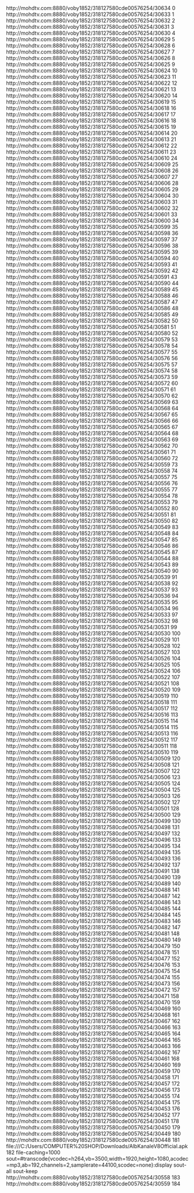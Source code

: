 <?xml version="1.0" encoding="UTF-8"?>
<playlist xmlns="http://xspf.org/ns/0/" xmlns:vlc="http://www.videolan.org/vlc/playlist/ns/0/" version="1">
	<title>Playlist</title>
	<trackList>
		<track>
			<location>http://mohdtv.com:8880/voby1852/318127580cde00576254/30634</location>
			<title>------|Albania|------</title>
			<extension application="http://www.videolan.org/vlc/playlist/0">
				<vlc:id>0</vlc:id>
			</extension>
		</track>
		<track>
			<location>http://mohdtv.com:8880/voby1852/318127580cde00576254/30633</location>
			<title>AL001:21 POPULLORE</title>
			<extension application="http://www.videolan.org/vlc/playlist/0">
				<vlc:id>1</vlc:id>
			</extension>
		</track>
		<track>
			<location>http://mohdtv.com:8880/voby1852/318127580cde00576254/30632</location>
			<title>AL002:24 KITCHEN</title>
			<extension application="http://www.videolan.org/vlc/playlist/0">
				<vlc:id>2</vlc:id>
			</extension>
		</track>
		<track>
			<location>http://mohdtv.com:8880/voby1852/318127580cde00576254/30631</location>
			<title>AL003:A-MOL TV</title>
			<extension application="http://www.videolan.org/vlc/playlist/0">
				<vlc:id>3</vlc:id>
			</extension>
		</track>
		<track>
			<location>http://mohdtv.com:8880/voby1852/318127580cde00576254/30630</location>
			<title>AL004:A2 CNN</title>
			<extension application="http://www.videolan.org/vlc/playlist/0">
				<vlc:id>4</vlc:id>
			</extension>
		</track>
		<track>
			<location>http://mohdtv.com:8880/voby1852/318127580cde00576254/30629</location>
			<title>AL005:ASHKALI TV 2</title>
			<extension application="http://www.videolan.org/vlc/playlist/0">
				<vlc:id>5</vlc:id>
			</extension>
		</track>
		<track>
			<location>http://mohdtv.com:8880/voby1852/318127580cde00576254/30628</location>
			<title>AL006:ALPO GJIROKASTER</title>
			<extension application="http://www.videolan.org/vlc/playlist/0">
				<vlc:id>6</vlc:id>
			</extension>
		</track>
		<track>
			<location>http://mohdtv.com:8880/voby1852/318127580cde00576254/30627</location>
			<title>AL007:ALSAT FHD</title>
			<extension application="http://www.videolan.org/vlc/playlist/0">
				<vlc:id>7</vlc:id>
			</extension>
		</track>
		<track>
			<location>http://mohdtv.com:8880/voby1852/318127580cde00576254/30626</location>
			<title>AL008:ANIMAL PLANET</title>
			<extension application="http://www.videolan.org/vlc/playlist/0">
				<vlc:id>8</vlc:id>
			</extension>
		</track>
		<track>
			<location>http://mohdtv.com:8880/voby1852/318127580cde00576254/30625</location>
			<title>AL009:ART DOKU 1</title>
			<extension application="http://www.videolan.org/vlc/playlist/0">
				<vlc:id>9</vlc:id>
			</extension>
		</track>
		<track>
			<location>http://mohdtv.com:8880/voby1852/318127580cde00576254/30624</location>
			<title>AL010:ART KINO 1 FHD</title>
			<extension application="http://www.videolan.org/vlc/playlist/0">
				<vlc:id>10</vlc:id>
			</extension>
		</track>
		<track>
			<location>http://mohdtv.com:8880/voby1852/318127580cde00576254/30623</location>
			<title>AL011:ART SPORT 1 FHD</title>
			<extension application="http://www.videolan.org/vlc/playlist/0">
				<vlc:id>11</vlc:id>
			</extension>
		</track>
		<track>
			<location>http://mohdtv.com:8880/voby1852/318127580cde00576254/30622</location>
			<title>AL012:ART SPORT 2 FHD</title>
			<extension application="http://www.videolan.org/vlc/playlist/0">
				<vlc:id>12</vlc:id>
			</extension>
		</track>
		<track>
			<location>http://mohdtv.com:8880/voby1852/318127580cde00576254/30621</location>
			<title>AL013:ART SPORT 3 FHD</title>
			<extension application="http://www.videolan.org/vlc/playlist/0">
				<vlc:id>13</vlc:id>
			</extension>
		</track>
		<track>
			<location>http://mohdtv.com:8880/voby1852/318127580cde00576254/30620</location>
			<title>AL014:ARTA</title>
			<extension application="http://www.videolan.org/vlc/playlist/0">
				<vlc:id>14</vlc:id>
			</extension>
		</track>
		<track>
			<location>http://mohdtv.com:8880/voby1852/318127580cde00576254/30619</location>
			<title>AL015:ARTA NEWS HD</title>
			<extension application="http://www.videolan.org/vlc/playlist/0">
				<vlc:id>15</vlc:id>
			</extension>
		</track>
		<track>
			<location>http://mohdtv.com:8880/voby1852/318127580cde00576254/30618</location>
			<title>AL016:ASHKALI TV</title>
			<extension application="http://www.videolan.org/vlc/playlist/0">
				<vlc:id>16</vlc:id>
			</extension>
		</track>
		<track>
			<location>http://mohdtv.com:8880/voby1852/318127580cde00576254/30617</location>
			<title>AL017:ATV</title>
			<extension application="http://www.videolan.org/vlc/playlist/0">
				<vlc:id>17</vlc:id>
			</extension>
		</track>
		<track>
			<location>http://mohdtv.com:8880/voby1852/318127580cde00576254/30616</location>
			<title>AL018:BABY TV</title>
			<extension application="http://www.videolan.org/vlc/playlist/0">
				<vlc:id>18</vlc:id>
			</extension>
		</track>
		<track>
			<location>http://mohdtv.com:8880/voby1852/318127580cde00576254/30615</location>
			<title>AL019:BANG BANG</title>
			<extension application="http://www.videolan.org/vlc/playlist/0">
				<vlc:id>19</vlc:id>
			</extension>
		</track>
		<track>
			<location>http://mohdtv.com:8880/voby1852/318127580cde00576254/30614</location>
			<title>AL020:BBF MUSIC</title>
			<extension application="http://www.videolan.org/vlc/playlist/0">
				<vlc:id>20</vlc:id>
			</extension>
		</track>
		<track>
			<location>http://mohdtv.com:8880/voby1852/318127580cde00576254/30613</location>
			<title>AL021:BESA TV</title>
			<extension application="http://www.videolan.org/vlc/playlist/0">
				<vlc:id>21</vlc:id>
			</extension>
		</track>
		<track>
			<location>http://mohdtv.com:8880/voby1852/318127580cde00576254/30612</location>
			<title>AL022:BLUE SKY TV MUSIC HD</title>
			<extension application="http://www.videolan.org/vlc/playlist/0">
				<vlc:id>22</vlc:id>
			</extension>
		</track>
		<track>
			<location>http://mohdtv.com:8880/voby1852/318127580cde00576254/30611</location>
			<title>AL023:BOOMERANG</title>
			<extension application="http://www.videolan.org/vlc/playlist/0">
				<vlc:id>23</vlc:id>
			</extension>
		</track>
		<track>
			<location>http://mohdtv.com:8880/voby1852/318127580cde00576254/30610</location>
			<title>AL024:C1 CHANNEL</title>
			<extension application="http://www.videolan.org/vlc/playlist/0">
				<vlc:id>24</vlc:id>
			</extension>
		</track>
		<track>
			<location>http://mohdtv.com:8880/voby1852/318127580cde00576254/30609</location>
			<title>AL025:CITY TV</title>
			<extension application="http://www.videolan.org/vlc/playlist/0">
				<vlc:id>25</vlc:id>
			</extension>
		</track>
		<track>
			<location>http://mohdtv.com:8880/voby1852/318127580cde00576254/30608</location>
			<title>AL026:CUFO</title>
			<extension application="http://www.videolan.org/vlc/playlist/0">
				<vlc:id>26</vlc:id>
			</extension>
		</track>
		<track>
			<location>http://mohdtv.com:8880/voby1852/318127580cde00576254/30607</location>
			<title>AL027:DASMA TV</title>
			<extension application="http://www.videolan.org/vlc/playlist/0">
				<vlc:id>27</vlc:id>
			</extension>
		</track>
		<track>
			<location>http://mohdtv.com:8880/voby1852/318127580cde00576254/30606</location>
			<title>AL028:DIELLI</title>
			<extension application="http://www.videolan.org/vlc/playlist/0">
				<vlc:id>28</vlc:id>
			</extension>
		</track>
		<track>
			<location>http://mohdtv.com:8880/voby1852/318127580cde00576254/30605</location>
			<title>AL029:DISCOVERY CHANNEL</title>
			<extension application="http://www.videolan.org/vlc/playlist/0">
				<vlc:id>29</vlc:id>
			</extension>
		</track>
		<track>
			<location>http://mohdtv.com:8880/voby1852/318127580cde00576254/30604</location>
			<title>AL030:AL030:DISNEY JR</title>
			<extension application="http://www.videolan.org/vlc/playlist/0">
				<vlc:id>30</vlc:id>
			</extension>
		</track>
		<track>
			<location>http://mohdtv.com:8880/voby1852/318127580cde00576254/30603</location>
			<title>AL031:DRITA</title>
			<extension application="http://www.videolan.org/vlc/playlist/0">
				<vlc:id>31</vlc:id>
			</extension>
		</track>
		<track>
			<location>http://mohdtv.com:8880/voby1852/318127580cde00576254/30602</location>
			<title>AL032:DUCK TV</title>
			<extension application="http://www.videolan.org/vlc/playlist/0">
				<vlc:id>32</vlc:id>
			</extension>
		</track>
		<track>
			<location>http://mohdtv.com:8880/voby1852/318127580cde00576254/30601</location>
			<title>AL033:DUKAGJINI</title>
			<extension application="http://www.videolan.org/vlc/playlist/0">
				<vlc:id>33</vlc:id>
			</extension>
		</track>
		<track>
			<location>http://mohdtv.com:8880/voby1852/318127580cde00576254/30600</location>
			<title>AL034:ERA TV</title>
			<extension application="http://www.videolan.org/vlc/playlist/0">
				<vlc:id>34</vlc:id>
			</extension>
		</track>
		<track>
			<location>http://mohdtv.com:8880/voby1852/318127580cde00576254/30599</location>
			<title>AL035:EURO</title>
			<extension application="http://www.videolan.org/vlc/playlist/0">
				<vlc:id>35</vlc:id>
			</extension>
		</track>
		<track>
			<location>http://mohdtv.com:8880/voby1852/318127580cde00576254/30598</location>
			<title>AL036:EUROSPORT 1 FHD</title>
			<extension application="http://www.videolan.org/vlc/playlist/0">
				<vlc:id>36</vlc:id>
			</extension>
		</track>
		<track>
			<location>http://mohdtv.com:8880/voby1852/318127580cde00576254/30597</location>
			<title>AL037:EUROSPORT 2 FHD</title>
			<extension application="http://www.videolan.org/vlc/playlist/0">
				<vlc:id>37</vlc:id>
			</extension>
		</track>
		<track>
			<location>http://mohdtv.com:8880/voby1852/318127580cde00576254/30596</location>
			<title>AL038:EXPLORER HISTORI</title>
			<extension application="http://www.videolan.org/vlc/playlist/0">
				<vlc:id>38</vlc:id>
			</extension>
		</track>
		<track>
			<location>http://mohdtv.com:8880/voby1852/318127580cde00576254/30595</location>
			<title>AL039:EXPLORER NATYRA</title>
			<extension application="http://www.videolan.org/vlc/playlist/0">
				<vlc:id>39</vlc:id>
			</extension>
		</track>
		<track>
			<location>http://mohdtv.com:8880/voby1852/318127580cde00576254/30594</location>
			<title>AL040:EXPLORER SHKENCE</title>
			<extension application="http://www.videolan.org/vlc/playlist/0">
				<vlc:id>40</vlc:id>
			</extension>
		</track>
		<track>
			<location>http://mohdtv.com:8880/voby1852/318127580cde00576254/30593</location>
			<title>AL041:EXTREAM SPOERTS CHANNEL</title>
			<extension application="http://www.videolan.org/vlc/playlist/0">
				<vlc:id>41</vlc:id>
			</extension>
		</track>
		<track>
			<location>http://mohdtv.com:8880/voby1852/318127580cde00576254/30592</location>
			<title>AL042:FAMILY</title>
			<extension application="http://www.videolan.org/vlc/playlist/0">
				<vlc:id>42</vlc:id>
			</extension>
		</track>
		<track>
			<location>http://mohdtv.com:8880/voby1852/318127580cde00576254/30591</location>
			<title>AL043:FIGHT BOX</title>
			<extension application="http://www.videolan.org/vlc/playlist/0">
				<vlc:id>43</vlc:id>
			</extension>
		</track>
		<track>
			<location>http://mohdtv.com:8880/voby1852/318127580cde00576254/30590</location>
			<title>AL044:FILM AKSION FHD</title>
			<extension application="http://www.videolan.org/vlc/playlist/0">
				<vlc:id>44</vlc:id>
			</extension>
		</track>
		<track>
			<location>http://mohdtv.com:8880/voby1852/318127580cde00576254/30589</location>
			<title>AL045:FILM AUTOR</title>
			<extension application="http://www.videolan.org/vlc/playlist/0">
				<vlc:id>45</vlc:id>
			</extension>
		</track>
		<track>
			<location>http://mohdtv.com:8880/voby1852/318127580cde00576254/30588</location>
			<title>AL046:FILM BOX ARTHOUSE</title>
			<extension application="http://www.videolan.org/vlc/playlist/0">
				<vlc:id>46</vlc:id>
			</extension>
		</track>
		<track>
			<location>http://mohdtv.com:8880/voby1852/318127580cde00576254/30587</location>
			<title>AL047:FILM BOX PLUS</title>
			<extension application="http://www.videolan.org/vlc/playlist/0">
				<vlc:id>47</vlc:id>
			</extension>
		</track>
		<track>
			<location>http://mohdtv.com:8880/voby1852/318127580cde00576254/30586</location>
			<title>AL048:FILM DRAME</title>
			<extension application="http://www.videolan.org/vlc/playlist/0">
				<vlc:id>48</vlc:id>
			</extension>
		</track>
		<track>
			<location>http://mohdtv.com:8880/voby1852/318127580cde00576254/30585</location>
			<title>AL049:FILM DY FHD</title>
			<extension application="http://www.videolan.org/vlc/playlist/0">
				<vlc:id>49</vlc:id>
			</extension>
		</track>
		<track>
			<location>http://mohdtv.com:8880/voby1852/318127580cde00576254/30582</location>
			<title>AL052:FILM GOLD</title>
			<extension application="http://www.videolan.org/vlc/playlist/0">
				<vlc:id>50</vlc:id>
			</extension>
		</track>
		<track>
			<location>http://mohdtv.com:8880/voby1852/318127580cde00576254/30581</location>
			<title>AL053:EXPLORER NATYRA</title>
			<extension application="http://www.videolan.org/vlc/playlist/0">
				<vlc:id>51</vlc:id>
			</extension>
		</track>
		<track>
			<location>http://mohdtv.com:8880/voby1852/318127580cde00576254/30580</location>
			<title>AL054:FILM KOMEDI</title>
			<extension application="http://www.videolan.org/vlc/playlist/0">
				<vlc:id>52</vlc:id>
			</extension>
		</track>
		<track>
			<location>http://mohdtv.com:8880/voby1852/318127580cde00576254/30579</location>
			<title>AL055:FILM THRILLER</title>
			<extension application="http://www.videolan.org/vlc/playlist/0">
				<vlc:id>53</vlc:id>
			</extension>
		</track>
		<track>
			<location>http://mohdtv.com:8880/voby1852/318127580cde00576254/30578</location>
			<title>AL056:FOLK PLUS</title>
			<extension application="http://www.videolan.org/vlc/playlist/0">
				<vlc:id>54</vlc:id>
			</extension>
		</track>
		<track>
			<location>http://mohdtv.com:8880/voby1852/318127580cde00576254/30577</location>
			<title>AL057:FOLK+</title>
			<extension application="http://www.videolan.org/vlc/playlist/0">
				<vlc:id>55</vlc:id>
			</extension>
		</track>
		<track>
			<location>http://mohdtv.com:8880/voby1852/318127580cde00576254/30576</location>
			<title>AL058:FOLKLORIT</title>
			<extension application="http://www.videolan.org/vlc/playlist/0">
				<vlc:id>56</vlc:id>
			</extension>
		</track>
		<track>
			<location>http://mohdtv.com:8880/voby1852/318127580cde00576254/30575</location>
			<title>AL059:FOX</title>
			<extension application="http://www.videolan.org/vlc/playlist/0">
				<vlc:id>57</vlc:id>
			</extension>
		</track>
		<track>
			<location>http://mohdtv.com:8880/voby1852/318127580cde00576254/30574</location>
			<title>AL060:FOX CRIME</title>
			<extension application="http://www.videolan.org/vlc/playlist/0">
				<vlc:id>58</vlc:id>
			</extension>
		</track>
		<track>
			<location>http://mohdtv.com:8880/voby1852/318127580cde00576254/30573</location>
			<title>AL061:FOX LIFE</title>
			<extension application="http://www.videolan.org/vlc/playlist/0">
				<vlc:id>59</vlc:id>
			</extension>
		</track>
		<track>
			<location>http://mohdtv.com:8880/voby1852/318127580cde00576254/30572</location>
			<title>AL062:FOX MOVIES</title>
			<extension application="http://www.videolan.org/vlc/playlist/0">
				<vlc:id>60</vlc:id>
			</extension>
		</track>
		<track>
			<location>http://mohdtv.com:8880/voby1852/318127580cde00576254/30571</location>
			<title>AL063:FOX NEWS</title>
			<extension application="http://www.videolan.org/vlc/playlist/0">
				<vlc:id>61</vlc:id>
			</extension>
		</track>
		<track>
			<location>http://mohdtv.com:8880/voby1852/318127580cde00576254/30570</location>
			<title>AL064:FREE SPORTS</title>
			<extension application="http://www.videolan.org/vlc/playlist/0">
				<vlc:id>62</vlc:id>
			</extension>
		</track>
		<track>
			<location>http://mohdtv.com:8880/voby1852/318127580cde00576254/30569</location>
			<title>AL065:K SPORT 1 HD</title>
			<extension application="http://www.videolan.org/vlc/playlist/0">
				<vlc:id>63</vlc:id>
			</extension>
		</track>
		<track>
			<location>http://mohdtv.com:8880/voby1852/318127580cde00576254/30568</location>
			<title>AL066:JOLLY</title>
			<extension application="http://www.videolan.org/vlc/playlist/0">
				<vlc:id>64</vlc:id>
			</extension>
		</track>
		<track>
			<location>http://mohdtv.com:8880/voby1852/318127580cde00576254/30567</location>
			<title>AL067:JUNIOR</title>
			<extension application="http://www.videolan.org/vlc/playlist/0">
				<vlc:id>65</vlc:id>
			</extension>
		</track>
		<track>
			<location>http://mohdtv.com:8880/voby1852/318127580cde00576254/30566</location>
			<title>AL068:K SPORT 2 FHD</title>
			<extension application="http://www.videolan.org/vlc/playlist/0">
				<vlc:id>66</vlc:id>
			</extension>
		</track>
		<track>
			<location>http://mohdtv.com:8880/voby1852/318127580cde00576254/30565</location>
			<title>AL069:K SPORT 3 HD</title>
			<extension application="http://www.videolan.org/vlc/playlist/0">
				<vlc:id>67</vlc:id>
			</extension>
		</track>
		<track>
			<location>http://mohdtv.com:8880/voby1852/318127580cde00576254/30564</location>
			<title>AL070:KANAL 10</title>
			<extension application="http://www.videolan.org/vlc/playlist/0">
				<vlc:id>68</vlc:id>
			</extension>
		</track>
		<track>
			<location>http://mohdtv.com:8880/voby1852/318127580cde00576254/30563</location>
			<title>AL071:KANAL D DRAMA FHD</title>
			<extension application="http://www.videolan.org/vlc/playlist/0">
				<vlc:id>69</vlc:id>
			</extension>
		</track>
		<track>
			<location>http://mohdtv.com:8880/voby1852/318127580cde00576254/30562</location>
			<title>AL072:KANALI 7</title>
			<extension application="http://www.videolan.org/vlc/playlist/0">
				<vlc:id>70</vlc:id>
			</extension>
		</track>
		<track>
			<location>http://mohdtv.com:8880/voby1852/318127580cde00576254/30561</location>
			<title>AL073:KANALI 7 NEWS</title>
			<extension application="http://www.videolan.org/vlc/playlist/0">
				<vlc:id>71</vlc:id>
			</extension>
		</track>
		<track>
			<location>http://mohdtv.com:8880/voby1852/318127580cde00576254/30560</location>
			<title>AL074:KLAN</title>
			<extension application="http://www.videolan.org/vlc/playlist/0">
				<vlc:id>72</vlc:id>
			</extension>
		</track>
		<track>
			<location>http://mohdtv.com:8880/voby1852/318127580cde00576254/30559</location>
			<title>AL075:KLAN KOSOVA</title>
			<extension application="http://www.videolan.org/vlc/playlist/0">
				<vlc:id>73</vlc:id>
			</extension>
		</track>
		<track>
			<location>http://mohdtv.com:8880/voby1852/318127580cde00576254/30558</location>
			<title>AL076:KLAN MUSIC HD</title>
			<extension application="http://www.videolan.org/vlc/playlist/0">
				<vlc:id>74</vlc:id>
			</extension>
		</track>
		<track>
			<location>http://mohdtv.com:8880/voby1852/318127580cde00576254/30557</location>
			<title>AL077:KLAN NEWS</title>
			<extension application="http://www.videolan.org/vlc/playlist/0">
				<vlc:id>75</vlc:id>
			</extension>
		</track>
		<track>
			<location>http://mohdtv.com:8880/voby1852/318127580cde00576254/30556</location>
			<title>AL078:KLAN PLUS</title>
			<extension application="http://www.videolan.org/vlc/playlist/0">
				<vlc:id>76</vlc:id>
			</extension>
		</track>
		<track>
			<location>http://mohdtv.com:8880/voby1852/318127580cde00576254/30555</location>
			<title>AL079:KOHA</title>
			<extension application="http://www.videolan.org/vlc/playlist/0">
				<vlc:id>77</vlc:id>
			</extension>
		</track>
		<track>
			<location>http://mohdtv.com:8880/voby1852/318127580cde00576254/30554</location>
			<title>AL080:KOMEDI</title>
			<extension application="http://www.videolan.org/vlc/playlist/0">
				<vlc:id>78</vlc:id>
			</extension>
		</track>
		<track>
			<location>http://mohdtv.com:8880/voby1852/318127580cde00576254/30553</location>
			<title>AL081:KS ACTION</title>
			<extension application="http://www.videolan.org/vlc/playlist/0">
				<vlc:id>79</vlc:id>
			</extension>
		</track>
		<track>
			<location>http://mohdtv.com:8880/voby1852/318127580cde00576254/30552</location>
			<title>AL082:KS POPULLORE</title>
			<extension application="http://www.videolan.org/vlc/playlist/0">
				<vlc:id>80</vlc:id>
			</extension>
		</track>
		<track>
			<location>http://mohdtv.com:8880/voby1852/318127580cde00576254/30551</location>
			<title>AL083:KS PREMIER 2</title>
			<extension application="http://www.videolan.org/vlc/playlist/0">
				<vlc:id>81</vlc:id>
			</extension>
		</track>
		<track>
			<location>http://mohdtv.com:8880/voby1852/318127580cde00576254/30550</location>
			<title>AL084:KS PREMIER 3</title>
			<extension application="http://www.videolan.org/vlc/playlist/0">
				<vlc:id>82</vlc:id>
			</extension>
		</track>
		<track>
			<location>http://mohdtv.com:8880/voby1852/318127580cde00576254/30549</location>
			<title>AL085:KS PREMIER 4</title>
			<extension application="http://www.videolan.org/vlc/playlist/0">
				<vlc:id>83</vlc:id>
			</extension>
		</track>
		<track>
			<location>http://mohdtv.com:8880/voby1852/318127580cde00576254/30548</location>
			<title>AL086:KTV FHD</title>
			<extension application="http://www.videolan.org/vlc/playlist/0">
				<vlc:id>84</vlc:id>
			</extension>
		</track>
		<track>
			<location>http://mohdtv.com:8880/voby1852/318127580cde00576254/30547</location>
			<title>AL087:LIRIA</title>
			<extension application="http://www.videolan.org/vlc/playlist/0">
				<vlc:id>85</vlc:id>
			</extension>
		</track>
		<track>
			<location>http://mohdtv.com:8880/voby1852/318127580cde00576254/30546</location>
			<title>AL088:MALISHEVA TV</title>
			<extension application="http://www.videolan.org/vlc/playlist/0">
				<vlc:id>86</vlc:id>
			</extension>
		</track>
		<track>
			<location>http://mohdtv.com:8880/voby1852/318127580cde00576254/30545</location>
			<title>AL089:MCN TV</title>
			<extension application="http://www.videolan.org/vlc/playlist/0">
				<vlc:id>87</vlc:id>
			</extension>
		</track>
		<track>
			<location>http://mohdtv.com:8880/voby1852/318127580cde00576254/30544</location>
			<title>AL090:MRT 2</title>
			<extension application="http://www.videolan.org/vlc/playlist/0">
				<vlc:id>88</vlc:id>
			</extension>
		</track>
		<track>
			<location>http://mohdtv.com:8880/voby1852/318127580cde00576254/30543</location>
			<title>AL091:MTV KOSOVA</title>
			<extension application="http://www.videolan.org/vlc/playlist/0">
				<vlc:id>89</vlc:id>
			</extension>
		</track>
		<track>
			<location>http://mohdtv.com:8880/voby1852/318127580cde00576254/30540</location>
			<title>AL094:MUSE TV</title>
			<extension application="http://www.videolan.org/vlc/playlist/0">
				<vlc:id>90</vlc:id>
			</extension>
		</track>
		<track>
			<location>http://mohdtv.com:8880/voby1852/318127580cde00576254/30539</location>
			<title>AL095:MY MUSIC</title>
			<extension application="http://www.videolan.org/vlc/playlist/0">
				<vlc:id>91</vlc:id>
			</extension>
		</track>
		<track>
			<location>http://mohdtv.com:8880/voby1852/318127580cde00576254/30538</location>
			<title>AL096:MYSLIMANET E VEGJEL</title>
			<extension application="http://www.videolan.org/vlc/playlist/0">
				<vlc:id>92</vlc:id>
			</extension>
		</track>
		<track>
			<location>http://mohdtv.com:8880/voby1852/318127580cde00576254/30537</location>
			<title>AL097:NAT GEO</title>
			<extension application="http://www.videolan.org/vlc/playlist/0">
				<vlc:id>93</vlc:id>
			</extension>
		</track>
		<track>
			<location>http://mohdtv.com:8880/voby1852/318127580cde00576254/30536</location>
			<title>AL098:NEWS 24</title>
			<extension application="http://www.videolan.org/vlc/playlist/0">
				<vlc:id>94</vlc:id>
			</extension>
		</track>
		<track>
			<location>http://mohdtv.com:8880/voby1852/318127580cde00576254/30535</location>
			<title>AL099:NICK TOONS</title>
			<extension application="http://www.videolan.org/vlc/playlist/0">
				<vlc:id>95</vlc:id>
			</extension>
		</track>
		<track>
			<location>http://mohdtv.com:8880/voby1852/318127580cde00576254/30534</location>
			<title>AL100:ON TV</title>
			<extension application="http://www.videolan.org/vlc/playlist/0">
				<vlc:id>96</vlc:id>
			</extension>
		</track>
		<track>
			<location>http://mohdtv.com:8880/voby1852/318127580cde00576254/30533</location>
			<title>AL101:ORA NEWS</title>
			<extension application="http://www.videolan.org/vlc/playlist/0">
				<vlc:id>97</vlc:id>
			</extension>
		</track>
		<track>
			<location>http://mohdtv.com:8880/voby1852/318127580cde00576254/30532</location>
			<title>AL102:OVERSPORT 1</title>
			<extension application="http://www.videolan.org/vlc/playlist/0">
				<vlc:id>98</vlc:id>
			</extension>
		</track>
		<track>
			<location>http://mohdtv.com:8880/voby1852/318127580cde00576254/30531</location>
			<title>AL103:OVERSPORT 2</title>
			<extension application="http://www.videolan.org/vlc/playlist/0">
				<vlc:id>99</vlc:id>
			</extension>
		</track>
		<track>
			<location>http://mohdtv.com:8880/voby1852/318127580cde00576254/30530</location>
			<title>AL104:OVERSPORT 3</title>
			<extension application="http://www.videolan.org/vlc/playlist/0">
				<vlc:id>100</vlc:id>
			</extension>
		</track>
		<track>
			<location>http://mohdtv.com:8880/voby1852/318127580cde00576254/30529</location>
			<title>AL105:PEACE TV</title>
			<extension application="http://www.videolan.org/vlc/playlist/0">
				<vlc:id>101</vlc:id>
			</extension>
		</track>
		<track>
			<location>http://mohdtv.com:8880/voby1852/318127580cde00576254/30528</location>
			<title>AL106:PENDIMI</title>
			<extension application="http://www.videolan.org/vlc/playlist/0">
				<vlc:id>102</vlc:id>
			</extension>
		</track>
		<track>
			<location>http://mohdtv.com:8880/voby1852/318127580cde00576254/30527</location>
			<title>AL107:PLANET FHD</title>
			<extension application="http://www.videolan.org/vlc/playlist/0">
				<vlc:id>103</vlc:id>
			</extension>
		</track>
		<track>
			<location>http://mohdtv.com:8880/voby1852/318127580cde00576254/30526</location>
			<title>AL108:PLUS TV</title>
			<extension application="http://www.videolan.org/vlc/playlist/0">
				<vlc:id>104</vlc:id>
			</extension>
		</track>
		<track>
			<location>http://mohdtv.com:8880/voby1852/318127580cde00576254/30525</location>
			<title>AL109:PRESHEVA RTV</title>
			<extension application="http://www.videolan.org/vlc/playlist/0">
				<vlc:id>105</vlc:id>
			</extension>
		</track>
		<track>
			<location>http://mohdtv.com:8880/voby1852/318127580cde00576254/30524</location>
			<title>AL110:REPORT TV HD</title>
			<extension application="http://www.videolan.org/vlc/playlist/0">
				<vlc:id>106</vlc:id>
			</extension>
		</track>
		<track>
			<location>http://mohdtv.com:8880/voby1852/318127580cde00576254/30522</location>
			<title>AL112:RTK 1</title>
			<extension application="http://www.videolan.org/vlc/playlist/0">
				<vlc:id>107</vlc:id>
			</extension>
		</track>
		<track>
			<location>http://mohdtv.com:8880/voby1852/318127580cde00576254/30521</location>
			<title>AL113:RTK 2</title>
			<extension application="http://www.videolan.org/vlc/playlist/0">
				<vlc:id>108</vlc:id>
			</extension>
		</track>
		<track>
			<location>http://mohdtv.com:8880/voby1852/318127580cde00576254/30520</location>
			<title>AL114:RTK 3</title>
			<extension application="http://www.videolan.org/vlc/playlist/0">
				<vlc:id>109</vlc:id>
			</extension>
		</track>
		<track>
			<location>http://mohdtv.com:8880/voby1852/318127580cde00576254/30519</location>
			<title>AL115:RTK 4</title>
			<extension application="http://www.videolan.org/vlc/playlist/0">
				<vlc:id>110</vlc:id>
			</extension>
		</track>
		<track>
			<location>http://mohdtv.com:8880/voby1852/318127580cde00576254/30518</location>
			<title>AL116:RTSH 1</title>
			<extension application="http://www.videolan.org/vlc/playlist/0">
				<vlc:id>111</vlc:id>
			</extension>
		</track>
		<track>
			<location>http://mohdtv.com:8880/voby1852/318127580cde00576254/30517</location>
			<title>AL117:RTSH 2</title>
			<extension application="http://www.videolan.org/vlc/playlist/0">
				<vlc:id>112</vlc:id>
			</extension>
		</track>
		<track>
			<location>http://mohdtv.com:8880/voby1852/318127580cde00576254/30516</location>
			<title>AL118:RTSH 3</title>
			<extension application="http://www.videolan.org/vlc/playlist/0">
				<vlc:id>113</vlc:id>
			</extension>
		</track>
		<track>
			<location>http://mohdtv.com:8880/voby1852/318127580cde00576254/30515</location>
			<title>AL119:RTSH FEMIJE</title>
			<extension application="http://www.videolan.org/vlc/playlist/0">
				<vlc:id>114</vlc:id>
			</extension>
		</track>
		<track>
			<location>http://mohdtv.com:8880/voby1852/318127580cde00576254/30514</location>
			<title>AL120:RTSH PLUS</title>
			<extension application="http://www.videolan.org/vlc/playlist/0">
				<vlc:id>115</vlc:id>
			</extension>
		</track>
		<track>
			<location>http://mohdtv.com:8880/voby1852/318127580cde00576254/30513</location>
			<title>AL121:RTSH SHQIP</title>
			<extension application="http://www.videolan.org/vlc/playlist/0">
				<vlc:id>116</vlc:id>
			</extension>
		</track>
		<track>
			<location>http://mohdtv.com:8880/voby1852/318127580cde00576254/30512</location>
			<title>AL122:RTSH SPORT</title>
			<extension application="http://www.videolan.org/vlc/playlist/0">
				<vlc:id>117</vlc:id>
			</extension>
		</track>
		<track>
			<location>http://mohdtv.com:8880/voby1852/318127580cde00576254/30511</location>
			<title>AL123:RTV 21</title>
			<extension application="http://www.videolan.org/vlc/playlist/0">
				<vlc:id>118</vlc:id>
			</extension>
		</track>
		<track>
			<location>http://mohdtv.com:8880/voby1852/318127580cde00576254/30510</location>
			<title>AL124:RTV 21 JUNIOR</title>
			<extension application="http://www.videolan.org/vlc/playlist/0">
				<vlc:id>119</vlc:id>
			</extension>
		</track>
		<track>
			<location>http://mohdtv.com:8880/voby1852/318127580cde00576254/30509</location>
			<title>AL125:RTV 21 MACEDONIA</title>
			<extension application="http://www.videolan.org/vlc/playlist/0">
				<vlc:id>120</vlc:id>
			</extension>
		</track>
		<track>
			<location>http://mohdtv.com:8880/voby1852/318127580cde00576254/30508</location>
			<title>AL126:RTV 21 MIX</title>
			<extension application="http://www.videolan.org/vlc/playlist/0">
				<vlc:id>121</vlc:id>
			</extension>
		</track>
		<track>
			<location>http://mohdtv.com:8880/voby1852/318127580cde00576254/30507</location>
			<title>AL127:RTV 21 PLUS</title>
			<extension application="http://www.videolan.org/vlc/playlist/0">
				<vlc:id>122</vlc:id>
			</extension>
		</track>
		<track>
			<location>http://mohdtv.com:8880/voby1852/318127580cde00576254/30506</location>
			<title>AL128:RTV 21 POPULLORE</title>
			<extension application="http://www.videolan.org/vlc/playlist/0">
				<vlc:id>123</vlc:id>
			</extension>
		</track>
		<track>
			<location>http://mohdtv.com:8880/voby1852/318127580cde00576254/30505</location>
			<title>AL129:RTV AHIRETI</title>
			<extension application="http://www.videolan.org/vlc/playlist/0">
				<vlc:id>124</vlc:id>
			</extension>
		</track>
		<track>
			<location>http://mohdtv.com:8880/voby1852/318127580cde00576254/30504</location>
			<title>AL130:RTV ARBERIA 1</title>
			<extension application="http://www.videolan.org/vlc/playlist/0">
				<vlc:id>125</vlc:id>
			</extension>
		</track>
		<track>
			<location>http://mohdtv.com:8880/voby1852/318127580cde00576254/30503</location>
			<title>AL131:RTV ISLAM</title>
			<extension application="http://www.videolan.org/vlc/playlist/0">
				<vlc:id>126</vlc:id>
			</extension>
		</track>
		<track>
			<location>http://mohdtv.com:8880/voby1852/318127580cde00576254/30502</location>
			<title>AL132:RTV ORA</title>
			<extension application="http://www.videolan.org/vlc/playlist/0">
				<vlc:id>127</vlc:id>
			</extension>
		</track>
		<track>
			<location>http://mohdtv.com:8880/voby1852/318127580cde00576254/30501</location>
			<title>AL133:RTV PENDIMI</title>
			<extension application="http://www.videolan.org/vlc/playlist/0">
				<vlc:id>128</vlc:id>
			</extension>
		</track>
		<track>
			<location>http://mohdtv.com:8880/voby1852/318127580cde00576254/30500</location>
			<title>AL134:SCAN TV</title>
			<extension application="http://www.videolan.org/vlc/playlist/0">
				<vlc:id>129</vlc:id>
			</extension>
		</track>
		<track>
			<location>http://mohdtv.com:8880/voby1852/318127580cde00576254/30499</location>
			<title>AL135:SHOTA TV FHD</title>
			<extension application="http://www.videolan.org/vlc/playlist/0">
				<vlc:id>130</vlc:id>
			</extension>
		</track>
		<track>
			<location>http://mohdtv.com:8880/voby1852/318127580cde00576254/30498</location>
			<title>AL136:SKY AKSION</title>
			<extension application="http://www.videolan.org/vlc/playlist/0">
				<vlc:id>131</vlc:id>
			</extension>
		</track>
		<track>
			<location>http://mohdtv.com:8880/voby1852/318127580cde00576254/30497</location>
			<title>AL137:SKY KOMEDI</title>
			<extension application="http://www.videolan.org/vlc/playlist/0">
				<vlc:id>132</vlc:id>
			</extension>
		</track>
		<track>
			<location>http://mohdtv.com:8880/voby1852/318127580cde00576254/30496</location>
			<title>AL138:SKY NOVELA</title>
			<extension application="http://www.videolan.org/vlc/playlist/0">
				<vlc:id>133</vlc:id>
			</extension>
		</track>
		<track>
			<location>http://mohdtv.com:8880/voby1852/318127580cde00576254/30495</location>
			<title>AL139:STUPCAT HD</title>
			<extension application="http://www.videolan.org/vlc/playlist/0">
				<vlc:id>134</vlc:id>
			</extension>
		</track>
		<track>
			<location>http://mohdtv.com:8880/voby1852/318127580cde00576254/30494</location>
			<title>AL140:SPORT KOSOVA 2</title>
			<extension application="http://www.videolan.org/vlc/playlist/0">
				<vlc:id>135</vlc:id>
			</extension>
		</track>
		<track>
			<location>http://mohdtv.com:8880/voby1852/318127580cde00576254/30493</location>
			<title>AL141:STINET</title>
			<extension application="http://www.videolan.org/vlc/playlist/0">
				<vlc:id>136</vlc:id>
			</extension>
		</track>
		<track>
			<location>http://mohdtv.com:8880/voby1852/318127580cde00576254/30492</location>
			<title>AL142:SUPER SPORTS 1 FHD</title>
			<extension application="http://www.videolan.org/vlc/playlist/0">
				<vlc:id>137</vlc:id>
			</extension>
		</track>
		<track>
			<location>http://mohdtv.com:8880/voby1852/318127580cde00576254/30491</location>
			<title>AL143:SUPER SPORTS 2</title>
			<extension application="http://www.videolan.org/vlc/playlist/0">
				<vlc:id>138</vlc:id>
			</extension>
		</track>
		<track>
			<location>http://mohdtv.com:8880/voby1852/318127580cde00576254/30490</location>
			<title>AL144:SUPER SPORTS 3</title>
			<extension application="http://www.videolan.org/vlc/playlist/0">
				<vlc:id>139</vlc:id>
			</extension>
		</track>
		<track>
			<location>http://mohdtv.com:8880/voby1852/318127580cde00576254/30489</location>
			<title>AL145:SUPER SPORTS 4</title>
			<extension application="http://www.videolan.org/vlc/playlist/0">
				<vlc:id>140</vlc:id>
			</extension>
		</track>
		<track>
			<location>http://mohdtv.com:8880/voby1852/318127580cde00576254/30488</location>
			<title>AL146:SUPER SPORTS 5</title>
			<extension application="http://www.videolan.org/vlc/playlist/0">
				<vlc:id>141</vlc:id>
			</extension>
		</track>
		<track>
			<location>http://mohdtv.com:8880/voby1852/318127580cde00576254/30487</location>
			<title>AL147:SUPER SPORTS 6</title>
			<extension application="http://www.videolan.org/vlc/playlist/0">
				<vlc:id>142</vlc:id>
			</extension>
		</track>
		<track>
			<location>http://mohdtv.com:8880/voby1852/318127580cde00576254/30486</location>
			<title>AL148:SUPER SPORTS 7</title>
			<extension application="http://www.videolan.org/vlc/playlist/0">
				<vlc:id>143</vlc:id>
			</extension>
		</track>
		<track>
			<location>http://mohdtv.com:8880/voby1852/318127580cde00576254/30485</location>
			<title>AL149:SUPER SPORTS NEWS</title>
			<extension application="http://www.videolan.org/vlc/playlist/0">
				<vlc:id>144</vlc:id>
			</extension>
		</track>
		<track>
			<location>http://mohdtv.com:8880/voby1852/318127580cde00576254/30484</location>
			<title>AL150:SYRI NEWS</title>
			<extension application="http://www.videolan.org/vlc/playlist/0">
				<vlc:id>145</vlc:id>
			</extension>
		</track>
		<track>
			<location>http://mohdtv.com:8880/voby1852/318127580cde00576254/30483</location>
			<title>AL151:SYRI VISION</title>
			<extension application="http://www.videolan.org/vlc/playlist/0">
				<vlc:id>146</vlc:id>
			</extension>
		</track>
		<track>
			<location>http://mohdtv.com:8880/voby1852/318127580cde00576254/30482</location>
			<title>AL152:T7 FHD</title>
			<extension application="http://www.videolan.org/vlc/playlist/0">
				<vlc:id>147</vlc:id>
			</extension>
		</track>
		<track>
			<location>http://mohdtv.com:8880/voby1852/318127580cde00576254/30481</location>
			<title>AL153:TEMA TV</title>
			<extension application="http://www.videolan.org/vlc/playlist/0">
				<vlc:id>148</vlc:id>
			</extension>
		</track>
		<track>
			<location>http://mohdtv.com:8880/voby1852/318127580cde00576254/30480</location>
			<title>AL154:TIP TV</title>
			<extension application="http://www.videolan.org/vlc/playlist/0">
				<vlc:id>149</vlc:id>
			</extension>
		</track>
		<track>
			<location>http://mohdtv.com:8880/voby1852/318127580cde00576254/30479</location>
			<title>AL155:TIRANA TV</title>
			<extension application="http://www.videolan.org/vlc/playlist/0">
				<vlc:id>150</vlc:id>
			</extension>
		</track>
		<track>
			<location>http://mohdtv.com:8880/voby1852/318127580cde00576254/30478</location>
			<title>AL156:TOP ESTRADA TV HD</title>
			<extension application="http://www.videolan.org/vlc/playlist/0">
				<vlc:id>151</vlc:id>
			</extension>
		</track>
		<track>
			<location>http://mohdtv.com:8880/voby1852/318127580cde00576254/30477</location>
			<title>AL157:TOP CHANNEL FHD</title>
			<extension application="http://www.videolan.org/vlc/playlist/0">
				<vlc:id>152</vlc:id>
			</extension>
		</track>
		<track>
			<location>http://mohdtv.com:8880/voby1852/318127580cde00576254/30476</location>
			<title>AL158:TRAVEL CHANNEL FHD</title>
			<extension application="http://www.videolan.org/vlc/playlist/0">
				<vlc:id>153</vlc:id>
			</extension>
		</track>
		<track>
			<location>http://mohdtv.com:8880/voby1852/318127580cde00576254/30475</location>
			<title>AL159:TRING 3</title>
			<extension application="http://www.videolan.org/vlc/playlist/0">
				<vlc:id>154</vlc:id>
			</extension>
		</track>
		<track>
			<location>http://mohdtv.com:8880/voby1852/318127580cde00576254/30474</location>
			<title>AL160:TRING 3 PLUS</title>
			<extension application="http://www.videolan.org/vlc/playlist/0">
				<vlc:id>155</vlc:id>
			</extension>
		</track>
		<track>
			<location>http://mohdtv.com:8880/voby1852/318127580cde00576254/30473</location>
			<title>AL161:TRING CLASSIC HD</title>
			<extension application="http://www.videolan.org/vlc/playlist/0">
				<vlc:id>156</vlc:id>
			</extension>
		</track>
		<track>
			<location>http://mohdtv.com:8880/voby1852/318127580cde00576254/30472</location>
			<title>AL162:TRING COLLECTION HD</title>
			<extension application="http://www.videolan.org/vlc/playlist/0">
				<vlc:id>157</vlc:id>
			</extension>
		</track>
		<track>
			<location>http://mohdtv.com:8880/voby1852/318127580cde00576254/30471</location>
			<title>AL163:TRING COMEDY</title>
			<extension application="http://www.videolan.org/vlc/playlist/0">
				<vlc:id>158</vlc:id>
			</extension>
		</track>
		<track>
			<location>http://mohdtv.com:8880/voby1852/318127580cde00576254/30470</location>
			<title>AL164:TRING FANTASY</title>
			<extension application="http://www.videolan.org/vlc/playlist/0">
				<vlc:id>159</vlc:id>
			</extension>
		</track>
		<track>
			<location>http://mohdtv.com:8880/voby1852/318127580cde00576254/30469</location>
			<title>AL165:TRING HISTORY</title>
			<extension application="http://www.videolan.org/vlc/playlist/0">
				<vlc:id>160</vlc:id>
			</extension>
		</track>
		<track>
			<location>http://mohdtv.com:8880/voby1852/318127580cde00576254/30468</location>
			<title>AL166:TRING INTERNATIONAL</title>
			<extension application="http://www.videolan.org/vlc/playlist/0">
				<vlc:id>161</vlc:id>
			</extension>
		</track>
		<track>
			<location>http://mohdtv.com:8880/voby1852/318127580cde00576254/30467</location>
			<title>AL167:TRING KIDS</title>
			<extension application="http://www.videolan.org/vlc/playlist/0">
				<vlc:id>162</vlc:id>
			</extension>
		</track>
		<track>
			<location>http://mohdtv.com:8880/voby1852/318127580cde00576254/30466</location>
			<title>AL168:TRING PLANET</title>
			<extension application="http://www.videolan.org/vlc/playlist/0">
				<vlc:id>163</vlc:id>
			</extension>
		</track>
		<track>
			<location>http://mohdtv.com:8880/voby1852/318127580cde00576254/30465</location>
			<title>AL169:TRING SHQIP</title>
			<extension application="http://www.videolan.org/vlc/playlist/0">
				<vlc:id>164</vlc:id>
			</extension>
		</track>
		<track>
			<location>http://mohdtv.com:8880/voby1852/318127580cde00576254/30464</location>
			<title>AL170:TRING SMILE</title>
			<extension application="http://www.videolan.org/vlc/playlist/0">
				<vlc:id>165</vlc:id>
			</extension>
		</track>
		<track>
			<location>http://mohdtv.com:8880/voby1852/318127580cde00576254/30463</location>
			<title>AL171:TRING SPORT 1</title>
			<extension application="http://www.videolan.org/vlc/playlist/0">
				<vlc:id>166</vlc:id>
			</extension>
		</track>
		<track>
			<location>http://mohdtv.com:8880/voby1852/318127580cde00576254/30462</location>
			<title>AL172:TRING SPORT 2</title>
			<extension application="http://www.videolan.org/vlc/playlist/0">
				<vlc:id>167</vlc:id>
			</extension>
		</track>
		<track>
			<location>http://mohdtv.com:8880/voby1852/318127580cde00576254/30461</location>
			<title>AL173:TRING SPORT 4</title>
			<extension application="http://www.videolan.org/vlc/playlist/0">
				<vlc:id>168</vlc:id>
			</extension>
		</track>
		<track>
			<location>http://mohdtv.com:8880/voby1852/318127580cde00576254/30460</location>
			<title>AL174:TRING SPORT NEWS</title>
			<extension application="http://www.videolan.org/vlc/playlist/0">
				<vlc:id>169</vlc:id>
			</extension>
		</track>
		<track>
			<location>http://mohdtv.com:8880/voby1852/318127580cde00576254/30459</location>
			<title>AL175:TRING TRING</title>
			<extension application="http://www.videolan.org/vlc/playlist/0">
				<vlc:id>170</vlc:id>
			</extension>
		</track>
		<track>
			<location>http://mohdtv.com:8880/voby1852/318127580cde00576254/30458</location>
			<title>AL176:TRING WORLD</title>
			<extension application="http://www.videolan.org/vlc/playlist/0">
				<vlc:id>171</vlc:id>
			</extension>
		</track>
		<track>
			<location>http://mohdtv.com:8880/voby1852/318127580cde00576254/30457</location>
			<title>AL177:TV BESA PRIZREN</title>
			<extension application="http://www.videolan.org/vlc/playlist/0">
				<vlc:id>172</vlc:id>
			</extension>
		</track>
		<track>
			<location>http://mohdtv.com:8880/voby1852/318127580cde00576254/30456</location>
			<title>AL178:TV OPOJA</title>
			<extension application="http://www.videolan.org/vlc/playlist/0">
				<vlc:id>173</vlc:id>
			</extension>
		</track>
		<track>
			<location>http://mohdtv.com:8880/voby1852/318127580cde00576254/30455</location>
			<title>AL179:VIZION PLUS</title>
			<extension application="http://www.videolan.org/vlc/playlist/0">
				<vlc:id>174</vlc:id>
			</extension>
		</track>
		<track>
			<location>http://mohdtv.com:8880/voby1852/318127580cde00576254/30454</location>
			<title>AL180:X FILMA 24</title>
			<extension application="http://www.videolan.org/vlc/playlist/0">
				<vlc:id>175</vlc:id>
			</extension>
		</track>
		<track>
			<location>http://mohdtv.com:8880/voby1852/318127580cde00576254/30453</location>
			<title>AL181:X GOLD 1</title>
			<extension application="http://www.videolan.org/vlc/playlist/0">
				<vlc:id>176</vlc:id>
			</extension>
		</track>
		<track>
			<location>http://mohdtv.com:8880/voby1852/318127580cde00576254/30452</location>
			<title>AL182:ZICO TV</title>
			<extension application="http://www.videolan.org/vlc/playlist/0">
				<vlc:id>177</vlc:id>
			</extension>
		</track>
		<track>
			<location>http://mohdtv.com:8880/voby1852/318127580cde00576254/30451</location>
			<title>AL183:ZJARR TV</title>
			<extension application="http://www.videolan.org/vlc/playlist/0">
				<vlc:id>178</vlc:id>
			</extension>
		</track>
		<track>
			<location>http://mohdtv.com:8880/voby1852/318127580cde00576254/30450</location>
			<title>AL184:K SPORT 4 FHD</title>
			<extension application="http://www.videolan.org/vlc/playlist/0">
				<vlc:id>179</vlc:id>
			</extension>
		</track>
		<track>
			<location>http://mohdtv.com:8880/voby1852/318127580cde00576254/30449</location>
			<title>AL185:Big Brother 1</title>
			<extension application="http://www.videolan.org/vlc/playlist/0">
				<vlc:id>180</vlc:id>
			</extension>
		</track>
		<track>
			<location>http://mohdtv.com:8880/voby1852/318127580cde00576254/30448</location>
			<title>AL186:Big Brother 2</title>
			<extension application="http://www.videolan.org/vlc/playlist/0">
				<vlc:id>181</vlc:id>
			</extension>
		</track>
		<track>
			<location>file:///C:/Users/COMPUTER%20SHOP/Downloads/AlbKanaleV8Official.apk</location>
			<extension application="http://www.videolan.org/vlc/playlist/0">
				<vlc:id>182</vlc:id>
				<vlc:option>file-caching=1000</vlc:option>
				<vlc:option>sout=#transcode{vcodec=h264,vb=3500,width=1920,height=1080,acodec=mp3,ab=192,channels=2,samplerate=44100,scodec=none}:display</vlc:option>
				<vlc:option>sout-all</vlc:option>
				<vlc:option>sout-keep</vlc:option>
			</extension>
		</track>
		<track>
			<location>http://mohdtv.com:8880/voby1852/318127580cde00576254/30558</location>
			<extension application="http://www.videolan.org/vlc/playlist/0">
				<vlc:id>183</vlc:id>
			</extension>
		</track>
		<track>
			<location>http://mohdtv.com:8880/voby1852/318127580cde00576254/30559</location>
			<extension application="http://www.videolan.org/vlc/playlist/0">
				<vlc:id>184</vlc:id>
			</extension>
		</track>
	</trackList>
	<extension application="http://www.videolan.org/vlc/playlist/0">
		<vlc:item tid="0"/>
		<vlc:item tid="1"/>
		<vlc:item tid="2"/>
		<vlc:item tid="3"/>
		<vlc:item tid="4"/>
		<vlc:item tid="5"/>
		<vlc:item tid="6"/>
		<vlc:item tid="7"/>
		<vlc:item tid="8"/>
		<vlc:item tid="9"/>
		<vlc:item tid="10"/>
		<vlc:item tid="11"/>
		<vlc:item tid="12"/>
		<vlc:item tid="13"/>
		<vlc:item tid="14"/>
		<vlc:item tid="15"/>
		<vlc:item tid="16"/>
		<vlc:item tid="17"/>
		<vlc:item tid="18"/>
		<vlc:item tid="19"/>
		<vlc:item tid="20"/>
		<vlc:item tid="21"/>
		<vlc:item tid="22"/>
		<vlc:item tid="23"/>
		<vlc:item tid="24"/>
		<vlc:item tid="25"/>
		<vlc:item tid="26"/>
		<vlc:item tid="27"/>
		<vlc:item tid="28"/>
		<vlc:item tid="29"/>
		<vlc:item tid="30"/>
		<vlc:item tid="31"/>
		<vlc:item tid="32"/>
		<vlc:item tid="33"/>
		<vlc:item tid="34"/>
		<vlc:item tid="35"/>
		<vlc:item tid="36"/>
		<vlc:item tid="37"/>
		<vlc:item tid="38"/>
		<vlc:item tid="39"/>
		<vlc:item tid="40"/>
		<vlc:item tid="41"/>
		<vlc:item tid="42"/>
		<vlc:item tid="43"/>
		<vlc:item tid="44"/>
		<vlc:item tid="45"/>
		<vlc:item tid="46"/>
		<vlc:item tid="47"/>
		<vlc:item tid="48"/>
		<vlc:item tid="49"/>
		<vlc:item tid="50"/>
		<vlc:item tid="51"/>
		<vlc:item tid="52"/>
		<vlc:item tid="53"/>
		<vlc:item tid="54"/>
		<vlc:item tid="55"/>
		<vlc:item tid="56"/>
		<vlc:item tid="57"/>
		<vlc:item tid="58"/>
		<vlc:item tid="59"/>
		<vlc:item tid="60"/>
		<vlc:item tid="61"/>
		<vlc:item tid="62"/>
		<vlc:item tid="63"/>
		<vlc:item tid="64"/>
		<vlc:item tid="65"/>
		<vlc:item tid="66"/>
		<vlc:item tid="67"/>
		<vlc:item tid="68"/>
		<vlc:item tid="69"/>
		<vlc:item tid="70"/>
		<vlc:item tid="71"/>
		<vlc:item tid="72"/>
		<vlc:item tid="73"/>
		<vlc:item tid="74"/>
		<vlc:item tid="75"/>
		<vlc:item tid="76"/>
		<vlc:item tid="77"/>
		<vlc:item tid="78"/>
		<vlc:item tid="79"/>
		<vlc:item tid="80"/>
		<vlc:item tid="81"/>
		<vlc:item tid="82"/>
		<vlc:item tid="83"/>
		<vlc:item tid="84"/>
		<vlc:item tid="85"/>
		<vlc:item tid="86"/>
		<vlc:item tid="87"/>
		<vlc:item tid="88"/>
		<vlc:item tid="89"/>
		<vlc:item tid="90"/>
		<vlc:item tid="91"/>
		<vlc:item tid="92"/>
		<vlc:item tid="93"/>
		<vlc:item tid="94"/>
		<vlc:item tid="95"/>
		<vlc:item tid="96"/>
		<vlc:item tid="97"/>
		<vlc:item tid="98"/>
		<vlc:item tid="99"/>
		<vlc:item tid="100"/>
		<vlc:item tid="101"/>
		<vlc:item tid="102"/>
		<vlc:item tid="103"/>
		<vlc:item tid="104"/>
		<vlc:item tid="105"/>
		<vlc:item tid="106"/>
		<vlc:item tid="107"/>
		<vlc:item tid="108"/>
		<vlc:item tid="109"/>
		<vlc:item tid="110"/>
		<vlc:item tid="111"/>
		<vlc:item tid="112"/>
		<vlc:item tid="113"/>
		<vlc:item tid="114"/>
		<vlc:item tid="115"/>
		<vlc:item tid="116"/>
		<vlc:item tid="117"/>
		<vlc:item tid="118"/>
		<vlc:item tid="119"/>
		<vlc:item tid="120"/>
		<vlc:item tid="121"/>
		<vlc:item tid="122"/>
		<vlc:item tid="123"/>
		<vlc:item tid="124"/>
		<vlc:item tid="125"/>
		<vlc:item tid="126"/>
		<vlc:item tid="127"/>
		<vlc:item tid="128"/>
		<vlc:item tid="129"/>
		<vlc:item tid="130"/>
		<vlc:item tid="131"/>
		<vlc:item tid="132"/>
		<vlc:item tid="133"/>
		<vlc:item tid="134"/>
		<vlc:item tid="135"/>
		<vlc:item tid="136"/>
		<vlc:item tid="137"/>
		<vlc:item tid="138"/>
		<vlc:item tid="139"/>
		<vlc:item tid="140"/>
		<vlc:item tid="141"/>
		<vlc:item tid="142"/>
		<vlc:item tid="143"/>
		<vlc:item tid="144"/>
		<vlc:item tid="145"/>
		<vlc:item tid="146"/>
		<vlc:item tid="147"/>
		<vlc:item tid="148"/>
		<vlc:item tid="149"/>
		<vlc:item tid="150"/>
		<vlc:item tid="151"/>
		<vlc:item tid="152"/>
		<vlc:item tid="153"/>
		<vlc:item tid="154"/>
		<vlc:item tid="155"/>
		<vlc:item tid="156"/>
		<vlc:item tid="157"/>
		<vlc:item tid="158"/>
		<vlc:item tid="159"/>
		<vlc:item tid="160"/>
		<vlc:item tid="161"/>
		<vlc:item tid="162"/>
		<vlc:item tid="163"/>
		<vlc:item tid="164"/>
		<vlc:item tid="165"/>
		<vlc:item tid="166"/>
		<vlc:item tid="167"/>
		<vlc:item tid="168"/>
		<vlc:item tid="169"/>
		<vlc:item tid="170"/>
		<vlc:item tid="171"/>
		<vlc:item tid="172"/>
		<vlc:item tid="173"/>
		<vlc:item tid="174"/>
		<vlc:item tid="175"/>
		<vlc:item tid="176"/>
		<vlc:item tid="177"/>
		<vlc:item tid="178"/>
		<vlc:item tid="179"/>
		<vlc:item tid="180"/>
		<vlc:item tid="181"/>
		<vlc:item tid="182"/>
		<vlc:item tid="183"/>
		<vlc:item tid="184"/>
	</extension>
</playlist>
